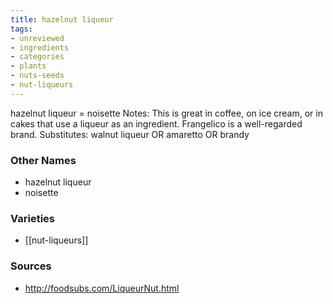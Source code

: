 ```yaml
---
title: hazelnut liqueur
tags:
- unreviewed
- ingredients
- categories
- plants
- nuts-seeds
- nut-liqueurs
---
```

hazelnut liqueur = noisette Notes: This is great in coffee, on ice cream, or in cakes that use a liqueur as an ingredient. Frangelico is a well-regarded brand. Substitutes: walnut liqueur OR amaretto OR brandy

### Other Names

* hazelnut liqueur
* noisette

### Varieties

* [[nut-liqueurs]]

### Sources
* http://foodsubs.com/LiqueurNut.html
